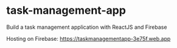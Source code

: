 # task-management-app
Build a task management application with ReactJS and Firebase

Hosting on Firebase: https://taskmanagementapp-3e75f.web.app
